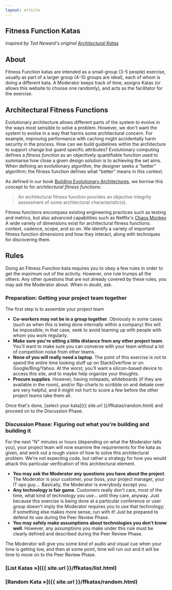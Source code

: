 ```yaml
---
layout: article
---
```


## Fitness Function Katas

_inspired by Ted Neward's original [Architectural Katas](https://archkatas.herokuapp.com)_


## About

Fitness Function katas are intended as a small-group (3-5 people) exercise, usually as part of a larger group (4-10 groups are ideal), each of whom is doing a different kata. A Moderator keeps track of time, assigns Katas (or allows this website to choose one randomly), and acts as the facilitator for the exercise.

## Architectural Fitness Functions
Evolutionary architecture allows different parts of the system to evolve in the ways most sensible to solve a problem. However, we don't want the system to evolve in a way that harms some architectural concern. For example, improving performance with caching might accidentally harm security in the process. How can we build guidelines within the architecture to support change but guard specific attributes? Evolutionary computing defines a _fitness function_ as an objectively quantifiable function used to summarise how close a given design solution is to achieving the set aims. When defining an evolutionary algorithm, the designer seeks a "better" algorithm; the fitness function defines what "better" means in this context. 

As defined in our book [Building Evolutionary Architectures](http://shop.oreilly.com/product/0636920080237.do), we borrow this concept to for _architectural fitness functions_: 

> An architectural fitness function provides an objective integrity assessment of some architectural characteristic(s).

Fitness functions encompass existing engineering practices such as testing and metrics, but also advanced capabilities such as Netflix's [Chaos Monkey](https://github.com/Netflix/SimianArmy/wiki/Chaos-Monkey) A wide variety of dimensions exist for architectural fitness functions: context, cadence, scope, and so on. We identify a variety of important fitness function dimensions and how they interact, along with techniques for discovering them.


## Rules

Doing an Fitness Function kata requires you to obey a few rules in order to get the maximum out of the activity. However, one rule trumps all the others: Any other questions that are not already covered by these rules, you may ask the Moderator about. When in doubt, ask.

### Preparation: Getting your project team together

The first step is to assemble your project team

* __Co-workers may not be in a group together__. Obviously in some cases (such as when this is being done internally within a company) this will be impossible; in that case, seek to avoid teaming up with people with whom you work regularly.
* __Make sure you're sitting a little distance from any other project team__. You'll want to make sure you can converse with your team without a lot of competition noise from other teams.
* __None of you will really need a laptop__. The point of this exercise is not to spend the entire time looking stuff up on StackOverflow or on Google/Bing/Yahoo. At the worst, you'll want a silicon-based device to access this site, and to maybe help organize your thoughts.
* __Procure supplies__. However, having notepads, whiteboards (if they are available in the room), and/or flip-charts to scribble on and debate over are very helpful, and it might not hurt to score a few before the other project teams take them all.

Once that's done, [select your kata]({{ site.url }}/ffkatas/random.html) and proceed on to the Discussion Phase.

### Discussion Phase: Figuring out what you're building and building it

For the next "N" minutes or hours (depending on what the Moderator tells you), your project team will now examine the requirements for the kata as given, and work out a rough vision of how to solve this architectural problem. We're not expecting code, but rather a strategy for how you would attack this particular verification of this architectural element. 

* __You may ask the Moderator any questions you have about the project__. The Moderator is your customer, your boss, your project manager, your IT ops guy.... Basically, the Moderator is everybody except you.
* __Any technology is fair game__. Customers really don't care, most of the time, what kind of technology you use... until they care, anyway. Just because this exercise is being done at a particular conference or user group doesn't imply the Moderator requires you to use that technology; if something else makes more sense, run with it! Just be prepared to defend its use during the Peer Review Phase.
* __You may safely make assumptions about technologies you don't know well__. However, any assumptions you make under this rule must be clearly defined and described during the Peer Review Phase.

The Moderator will give you some kind of audio and visual cue when your time is getting low, and then at some point, time will run out and it will be time to move on to the Peer Review Phase.

### [List Katas &raquo;]({{ site.url }}/ffkatas/list.html)

### [Random Kata &raquo;]({{ site.url }}/ffkatas/random.html)

